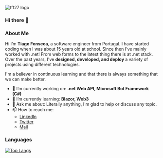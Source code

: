 ![tff27 logo](https://user-images.githubusercontent.com/10968469/184503534-40434c58-22a5-4674-9f78-04c9a68112ef.png)

### Hi there 👋

### About Me
Hi I’m **Tiago Fonseca**, a software engineer from Portugal. 
I have started coding when I was about 15 years old at school.
Since then I've mainly worked with .net! From web forms to the latest thing there is at .net stack.
Over the past years, I've **designed, developed, and deploy** a variety of projects using different technologies.

I'm a believer in continuous learning and that there is always something that we can make better.

- 🔭 I’m currently working on: **.net Web API, Microsoft Bot Framework (C#)**
- 🌱 I’m currently learning: **Blazor, Web3**
- 💬 Ask me about: Literally anything, I'm glad to help or discuss any topic.
- 📫 How to reach me: 
  - [LinkedIn](https://www.linkedin.com/in/tiagofonseca27)
  - [Twitter](https://twitter.com/tff_27)
  - [Mail](mailto:tiagoffonseca@gmail.com)

### Languages

[![Top Langs](https://github-readme-stats.vercel.app/api/top-langs/?username=tff27&layout=compact&langs_count=10&count_private=true)](https://github.com/tff27)

<!--

**Tff27/tff27** is a ✨ _special_ ✨ repository because its `README.md` (this file) appears on your GitHub profile.

Here are some ideas to get you started:

- 🔭 I’m currently working on ...
- 🌱 I’m currently learning ...
- 👯 I’m looking to collaborate on ...
- 🤔 I’m looking for help with ...
- 💬 Ask me about ...
- 📫 How to reach me: ...
- 😄 Pronouns: ...
- ⚡ Fun fact: ...
-->
